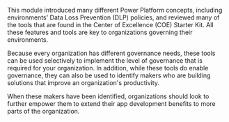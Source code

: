 This module introduced many different Power Platform concepts,
including environments' Data Loss Prevention (DLP) policies, and reviewed
many of the tools that are found in the Center of Excellence (COE) Starter Kit.
All these features and tools are key to organizations governing their
environments. 

Because every organization has different governance needs, these tools 
can be used selectively to implement the level of governance
that is required for your organization. In addition, while these tools do enable
governance, they can also be used to identify makers who are building
solutions that improve an organization's productivity. 

When these makers have been identified, organizations should look to 
further empower them to extend their app development benefits to more 
parts of the organization.
